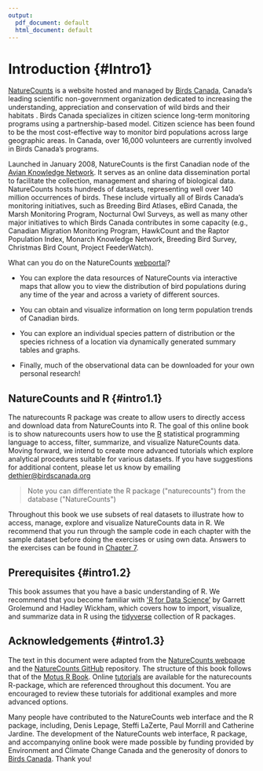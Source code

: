 ```yaml
---
output:
  pdf_document: default
  html_document: default
---
```

# Introduction {#Intro1}



[NatureCounts](https://www.birdscanada.org/naturecounts/default/main.jsp) is a website hosted and managed by [Birds Canada](https://www.birdscanada.org), Canada’s leading scientific non-government organization dedicated to increasing the understanding, appreciation and conservation of wild birds and their habitats . Birds Canada specializes in citizen science long-term monitoring programs using a partnership-based model.  Citizen science has been found to be the most cost-effective way to monitor bird populations across large geographic areas. In Canada, over 16,000 volunteers are currently involved in Birds Canada’s programs. 

Launched in January 2008, NatureCounts  is the first Canadian node of the [Avian Knowledge Network](http://www.avianknowledge.net). It serves as an online data dissemination portal to facilitate the collection, management and sharing of biological data.  NatureCounts hosts hundreds of datasets, representing well over 140 million occurrences of birds. These include virtually all of Birds Canada’s monitoring initiatives, such as Breeding Bird Atlases, eBird Canada, the Marsh Monitoring Program, Nocturnal Owl Surveys, as well as many other major initiatives to which Birds Canada contributes in some capacity (e.g., Canadian Migration Monitoring Program, HawkCount and the Raptor Population Index, Monarch Knowledge Network, Breeding Bird Survey, Christmas Bird Count, Project FeederWatch). 

What can you do on the NatureCounts [webportal](http://www.naturecounts.ca)?

  -	You can explore the data resources of NatureCounts via interactive maps that allow you to view the distribution of bird populations during any time of the year and across a variety of different sources. 

  -	You can obtain and visualize information on long term population trends of Canadian birds.

  -	You can explore an individual species pattern of distribution or the species richness of a location via dynamically generated summary tables and graphs.

  -	Finally, much of the observational data can be downloaded for your own personal research!

## NatureCounts and R {#intro1.1}

The naturecounts R package was create to allow users to directly access and download data from NatureCounts into R. The goal of this online book is to show naturecounts users how to use the [R](https://www.r-project.org/) statistical programming language  to access, filter, summarize, and visualize NatureCounts data. Moving forward, we intend to create more advanced tutorials which explore analytical procedures suitable for various datasets. If you have suggestions for additional content, please let us know by emailing dethier@birdscanada.org

> Note you can differentiate the R package ("naturecounts") from the database ("NatureCounts")

Throughout this book we use subsets of real datasets to illustrate how to access, manage, explore and visualize NatureCounts data in R. We recommend that you run through the sample code in each chapter with the sample dataset before doing the exercises or using own data. Answers to the exercises can be found in [Chapter 7](#Ans7).

## Prerequisites {#intro1.2}

This book assumes that you have a basic understanding of R. We recommend that you become familiar with ['R for Data Science’](http://r4ds.had.co.nz/) by Garrett Grolemund and Hadley Wickham, which covers how to import, visualize, and summarize data in R using the [tidyverse](https://www.tidyverse.org/) collection of R packages. 

## Acknowledgements {#intro1.3}

The text in this document were adapted from the [NatureCounts webpage](https://www.birdscanada.org/naturecounts/default/main.jsp) and the [NatureCounts GitHub](https://birdscanada.github.io/naturecounts/) repository. The structure of this book follows that of the [Motus R Book](https://beta.motus.org/MotusRBook/index.html). Online [tutorials](https://birdscanada.github.io/naturecounts/articles/index.html) are available for the naturecounts R-package, which are referenced throughout this document. You are encouraged to review these tutorials for additional examples and more advanced options.  

Many people have contributed to the NatureCounts web interface and the R package, including, Denis Lepage, Steffi LaZerte, Paul Morrill and Catherine Jardine. The development of the NatureCounts web interface, R package, and accompanying online book were made possible by funding provided by Environment and Climate Change Canada and the generosity of donors to [Birds Canada](https://www.birdscanada.org/give/). Thank you!

